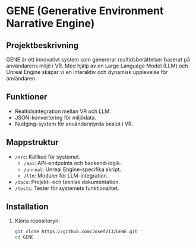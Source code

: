 # GENE (Generative Environment Narrative Engine)

## Projektbeskrivning
GENE är ett innovativt system som genererar realtidsberättelser baserat på användarens miljö i VR. Med hjälp av en Large Language Model (LLM) och Unreal Engine skapar vi en interaktiv och dynamisk upplevelse för användaren.

## Funktioner
- Realtidsintegration mellan VR och LLM.
- JSON-konvertering för miljödata.
- Nudging-system för användarstyrda beslut i VR.

## Mappstruktur
- `/src`: Källkod för systemet.
  - `/api`: API-endpoints och backend-logik.
  - `/unreal`: Unreal Engine-specifika skript.
  - `/llm`: Moduler för LLM-integration.
- `/docs`: Projekt- och teknisk dokumentation.
- `/tests`: Tester för systemets funktionalitet.

## Installation
1. Klona repositoryn:
   ```bash
   git clone https://github.com/JosefZ13/GENE.git
   cd GENE
